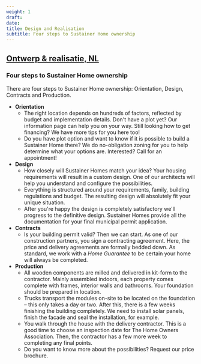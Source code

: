 ```yaml
---
weight: 1
draft:
date:
title: Design and Realisation
subtitle: Four steps to Sustainer Home ownership
---
```


##  [Ontwerp & realisatie, NL](https://www.sustainerhomes.nl/stappenplan/)
### Four steps to Sustainer Home ownership

There are four steps to Sustainer Home ownership: Orientation, Design, Contracts and Production.

- **Orientation** <!-- https://www.sustainerhomes.nl/onderwerpen/kavel-voor-zelfbouw/ -->
	- The right location depends on hundreds of factors, reflected by budget and implementation details. Don't have a plot yet? Our information page can help you on your way. Still looking how to get financing? We have more tips for you here too!
  - Do you have plot option and want to know if it is possible to build a Sustainer Home there? We do no-obligation zoning for you to help determine what your options are. Interested? Call for an appointment!
- **Design**
  - How closely will Sustainer Homes match your idea?
Your housing requirements will result in a custom design. One of our architects will help you understand and configure the possibilities.
  - Everything is structured around your requirements, family, building regulations and budget. The resulting design will absolutely fit your unique situation.
  - After you're happy the design is completely satisfactory
we'll progress to the definitive design. Sustainer Homes provide all the documentation for your final municipal permit application.
- **Contracts**
  - Is your building permit valid? Then we can start. As one of our construction partners, you sign a contracting agreement. Here, the price and delivery agreements are formally bedded down. As standard, we work with a _Home&nbsp;Guarantee_ to be certain your home will always be completed.
- **Production**
  - All wooden components are milled and delivered in kit-form to the contractor. Mainly assembled indoors, each property comes complete with frames, interior walls and bathrooms. Your foundation should be prepared in location.
  - Trucks transport the modules on-site to be located on the foundation – this only takes a day or two. After this, there is a few weeks finishing the building completely. We need to install solar panels, finish the facade and seal the installation, for example.
  - You walk through the house with the delivery contractor. This is a good time to choose an inspection date for The Home Owners Association. Then, the contractor has a few more week to completing any final points.
  - Do you want to know more about the possibilities? Request our price brochure.
